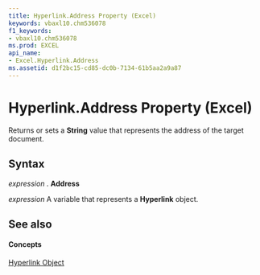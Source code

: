```yaml
---
title: Hyperlink.Address Property (Excel)
keywords: vbaxl10.chm536078
f1_keywords:
- vbaxl10.chm536078
ms.prod: EXCEL
api_name:
- Excel.Hyperlink.Address
ms.assetid: d1f2bc15-cd85-dc0b-7134-61b5aa2a9a87
---
```



# Hyperlink.Address Property (Excel)

Returns or sets a  **String** value that represents the address of the target document.


## Syntax

 _expression_ . **Address**

 _expression_ A variable that represents a **Hyperlink** object.


## See also


#### Concepts


[Hyperlink Object](hyperlink-object-excel.md)

